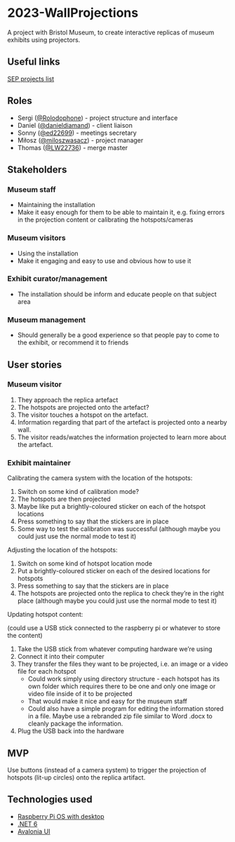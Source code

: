 # 2023-WallProjections

A project with Bristol Museum, to create interactive replicas of museum exhibits using projectors.

## Useful links

[SEP projects list](https://www.ole.bris.ac.uk/bbcswebdav/pid-8046087-dt-content-rid-46849402_2/xid-46849402_2)

## Roles

- Sergi ([@Rolodophone](https://github.com/Rolodophone)) - project structure and interface
- Daniel ([@danieldiamand](https://github.com/danieldiamand)) - client liaison
- Sonny ([@ed22699](https://github.com/ed22699)) - meetings secretary
- Miłosz ([@miloszwasacz](https://github.com/miloszwasacz)) - project manager
- Thomas ([@LW22736](https://github.com/LW22736)) - merge master

## Stakeholders

### Museum staff

- Maintaining the installation
- Make it easy enough for them to be able to maintain it, e.g. fixing errors in the projection content or calibrating the hotspots/cameras

### Museum visitors

- Using the installation
- Make it engaging and easy to use and obvious how to use it

### Exhibit curator/management

- The installation should be inform and educate people on that subject area

### Museum management

- Should generally be a good experience so that people pay to come to the exhibit, or recommend it to friends

## User stories

### Museum visitor

1. They approach the replica artefact
2. The hotspots are projected onto the artefact?
3. The visitor touches a hotspot on the artefact.
4. Information regarding that part of the artefact is projected onto a nearby wall.
5. The visitor reads/watches the information projected to learn more about the artefact.

### Exhibit maintainer

Calibrating the camera system with the location of the hotspots:

1. Switch on some kind of calibration mode?
2. The hotspots are then projected
3. Maybe like put a brightly-coloured sticker on each of the hotspot locations
4. Press something to say that the stickers are in place
5. Some way to test the calibration was successful (although maybe you could just use the normal mode to test it)

Adjusting the location of the hotspots:

1. Switch on some kind of hotspot location mode
2. Put a brightly-coloured sticker on each of the desired locations for hotspots
3. Press something to say that the stickers are in place
4. The hotspots are projected onto the replica to check they’re in the right place (although maybe you could just use the normal mode to test it)

Updating hotspot content:

(could use a USB stick connected to the raspberry pi or whatever to store the content)

1. Take the USB stick from whatever computing hardware we’re using
2. Connect it into their computer
3. They transfer the files they want to be projected, i.e. an image or a video file for each hotspot
   - Could work simply using directory structure - each hotspot has its own folder which requires there to be one and only one image or video file inside of it to be projected
   - That would make it nice and easy for the museum staff
   - Could also have a simple program for editing the information stored in a file. Maybe use a rebranded zip file similar to Word .docx to cleanly package the information.
4. Plug the USB back into the hardware

## MVP

Use buttons (instead of a camera system) to trigger the projection of hotspots (lit-up circles) onto the replica artifact.

## Technologies used

- [Raspberry Pi OS with desktop](https://www.raspberrypi.com/software/raspberry-pi-desktop/)
- [.NET 6](https://dotnet.microsoft.com/en-us/download/dotnet/6.0)
- [Avalonia UI](https://docs.avaloniaui.net/) 
